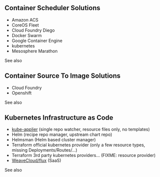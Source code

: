 ## Container Scheduler Solutions

- Amazon ACS
- CoreOS Fleet
- Cloud Foundry Diego
- Docker Swarm
- Google Container Engine
- kubernetes
- Mesosphere Marathon

See also <?add topic='kubernetes'?>

## Container Source To Image Solutions

- Cloud Foundry
- Openshift

See also <?add topic='Openshift'?>

## Kubernetes Infrastructure as Code

- [kube-applier](https://github.com/box/kube-applier) (single repo watcher, resource files only, no templates)
- Helm (recipe repo manager, upstream chart repo)
- Helmsman (Helm based cluster manager)
- Terraform official kubernetes provider (only a few resource types, missing Deployments/Routes/...)
- Terraform 3rd party kubernetes providers... (FIXME: resource provider)
- [WeaveCloud/flux](https://github.com/weaveworks/flux) (SaaS)

See also <?add topic='Helm'?> <?add topic='kubernetes'?>
